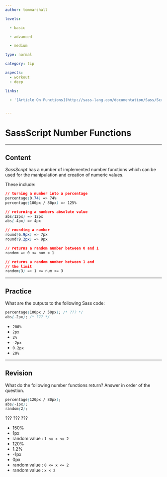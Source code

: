 ```yaml
---
author: tommarshall

levels:

  - basic

  - advanced

  - medium

type: normal

category: tip

aspects:
  - workout
  - deep

links:

  - '[Article On Functions](http://sass-lang.com/documentation/Sass/Script/Functions.html){article}'


---
```


# SassScript Number Functions

---
## Content

*SassScript* has a number of implemented number functions which can be used for the manipulation and creation of numeric values.

These include:
```css
// turning a number into a percentage
percentage(0.74) => 74%
percentage(100px / 80px) => 125%

// returning a numbers absolute value
abs(12px) => 12px
abs(-4px) => 4px

// rounding a number
round(6.9px) => 7px
round(9.2px) => 9px

// returns a random number between 0 and 1
random => 0 <= num < 1

// returns a random number between 1 and
// the limit
random(3) => 1 <= num <= 3

```

---
## Practice

What are the outputs to the following Sass code:
```css
percentage(100px / 50px); /* ??? */
abs(-2px); /* ??? */
```


* `200%`
* `2px`
* `2%`
* `-2px`
* `0.2px`
* `20%`

---
## Revision

What do the following number functions return? Answer in order of the question.
```css
percentage(120px / 80px);
abs(-1px);
random(2);
```
??? ??? ???

* 150%
* 1px
* random value : `1 <= x <= 2`
* 120%
* 1.2%
* -1px
* 0px
* random value : `0 <= x <= 2`
* random value : `x < 2`
